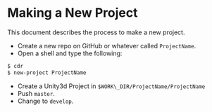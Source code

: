 # Making a New Project

This document describes the process to make a new project.

* Create a new repo on GitHub or whatever called `ProjectName`.
* Open a shell and type the following:
```bash
$ cdr
$ new-project ProjectName
```
* Create a Unity3d Project in `$WORK\_DIR/ProjectName/ProjectName`
* Push `master`.
* Change to `develop`.

